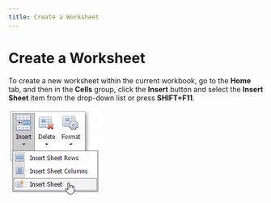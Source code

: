 ```yaml
---
title: Create a Worksheet
---
```

# Create a Worksheet
To create a new worksheet within the current workbook, go to the **Home** tab, and then in the **Cells** group, click the **Insert** button and select the **Insert Sheet** item from the drop-down list or press **SHIFT+F11**.

![EUD_ASPxSpreadsheet_CreateWorksheet](../../../images/Img26105.png)